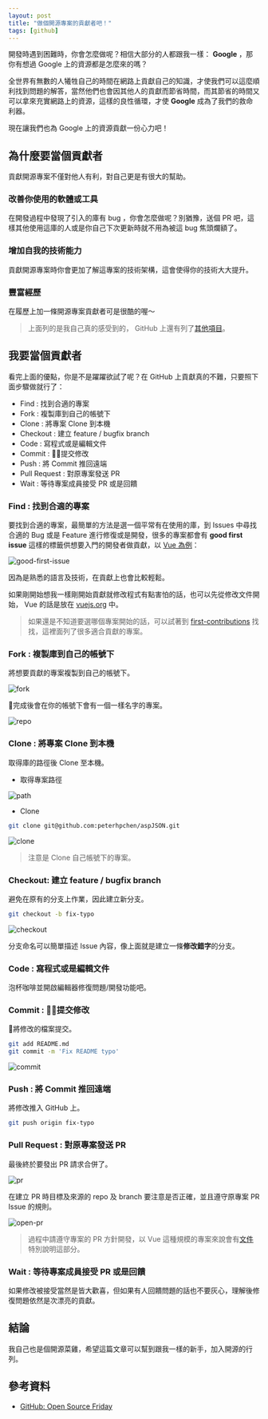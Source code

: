 ```yaml
---
layout: post
title: "做個開源專案的貢獻者吧！"
tags: [github]
---
```


開發時遇到困難時，你會怎麼做呢？相信大部分的人都跟我一樣： **Google** ，那你有想過 Google 上的資源都是怎麼來的嗎？

全世界有無數的人犧牲自己的時間在網路上貢獻自己的知識，才使我們可以這麼順利找到問題的解答，當然他們也會因其他人的貢獻而節省時間，而其節省的時間又可以拿來充實網路上的資源，這樣的良性循環，才使 **Google** 成為了我們的救命利器。

現在讓我們也為 Google 上的資源貢獻一份心力吧！

## 為什麼要當個貢獻者

貢獻開源專案不僅對他人有利，對自己更是有很大的幫助。

### 改善你使用的軟體或工具

在開發過程中發現了引入的庫有 bug ，你會怎麼做呢？別猶豫，送個 PR 吧，這樣其他使用這庫的人或是你自己下次更新時就不用為被這 bug 焦頭爛額了。

### 增加自我的技術能力

貢獻開源專案時你會更加了解這專案的技術架構，這會使得你的技術大大提升。

### 豐富經歷

在履歷上加一條開源專案貢獻者可是很酷的喔～

> 上面列的是我自己真的感受到的， GitHub 上還有列了[其他項目](https://opensource.guide/how-to-contribute/#why-contribute-to-open-source)。

## 我要當個貢獻者

看完上面的優點，你是不是躍躍欲試了呢？在 GitHub 上貢獻真的不難，只要照下面步驟做就行了：

* Find : 找到合適的專案
* Fork : 複製庫到自己的帳號下
* Clone : 將專案 Clone 到本機
* Checkout : 建立 feature / bugfix branch
* Code : 寫程式或是編輯文件
* Commit : 提交修改
* Push : 將 Commit 推回遠端
* Pull Request : 對原專案發送 PR
* Wait : 等待專案成員接受 PR 或是回饋

### Find : 找到合適的專案

要找到合適的專案，最簡單的方法是選一個平常有在使用的庫，到 Issues 中尋找合適的 Bug 或是 Feature 進行修復或是開發，很多的專案都會有 **good first issue** 這樣的標籤供想要入門的開發者做貢獻，以 [Vue 為例](https://github.com/vuejs/vue/issues?q=is%3Aissue+is%3Aopen+label%3A%22good+first+issue%22)：

![good-first-issue](/assets/2020-03-21-be-a-open-source-contributor/good-first-issue.png)

因為是熟悉的語言及技術，在貢獻上也會比較輕鬆。

如果剛開始想我一樣剛開始貢獻就修改程式有點害怕的話，也可以先從修改文件開始， Vue 的話是放在 [vuejs.org](https://github.com/vuejs/vuejs.org/issues?q=is%3Aissue+label%3A%22good+first+issue%22+is%3Aopen) 中。

> 如果還是不知道要選哪個專案開始的話，可以試著到 [first-contributions](https://firstcontributions.github.io/) 找找，這裡面列了很多適合貢獻的專案。

### Fork : 複製庫到自己的帳號下

將想要貢獻的專案複製到自己的帳號下。

![fork](/assets/2020-03-21-be-a-open-source-contributor/fork.png)

完成後會在你的帳號下會有一個一樣名字的專案。

![repo](/assets/2020-03-21-be-a-open-source-contributor/repo.png)

### Clone : 將專案 Clone 到本機

取得庫的路徑後 Clone 至本機。

* 取得專案路徑

![path](/assets/2020-03-21-be-a-open-source-contributor/path.png)

* Clone

```bash
git clone git@github.com:peterhpchen/aspJSON.git
```

![clone](/assets/2020-03-21-be-a-open-source-contributor/clone.png)

> 注意是 Clone 自己帳號下的專案。

### Checkout: 建立 feature / bugfix branch

避免在原有的分支上作業，因此建立新分支。

```bash
git checkout -b fix-typo
```

![checkout](/assets/2020-03-21-be-a-open-source-contributor/checkout.png)

分支命名可以簡單描述 Issue 內容，像上面就是建立一條**修改錯字**的分支。

### Code : 寫程式或是編輯文件

泡杯咖啡並開啟編輯器修復問題/開發功能吧。

### Commit : 提交修改

將修改的檔案提交。

```bash
git add README.md
git commit -m 'Fix README typo'
```

![commit](/assets/2020-03-21-be-a-open-source-contributor/commit.png)

### Push : 將 Commit 推回遠端

將修改推入 GitHub 上。

```bash
git push origin fix-typo
```

### Pull Request : 對原專案發送 PR

最後終於要發出 PR 請求合併了。

![pr](/assets/2020-03-21-be-a-open-source-contributor/pr.png)

在建立 PR 時目標及來源的 repo 及 branch 要注意是否正確，並且遵守原專案 PR Issue 的規則。

![open-pr](/assets/2020-03-21-be-a-open-source-contributor/open-pr.png)

> 過程中請遵守專案的 PR 方針開發，以 Vue 這種規模的專案來說會有[文件](https://github.com/vuejs/vue/blob/dev/.github/CONTRIBUTING.md#pull-request-guidelines)特別說明這部分。

### Wait : 等待專案成員接受 PR 或是回饋

如果修改被接受當然是皆大歡喜，但如果有人回饋問題的話也不要灰心，理解後修復問題依然是次漂亮的貢獻。

## 結論

我自己也是個開源菜雞，希望這篇文章可以幫到跟我一樣的新手，加入開源的行列。

## 參考資料

* [GitHub: Open Source Friday](https://opensourcefriday.com/)